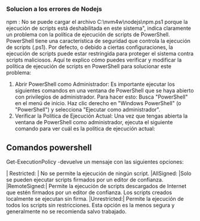### Solucion a los errores de Nodejs
npm : No se puede cargar el archivo C:\nvm4w\nodejs\npm.ps1 porque la ejecución de scripts está deshabilitada en este sistema", 
indica claramente un problema con la política de ejecución de scripts de PowerShell.
PowerShell tiene una característica de seguridad que controla la ejecución de scripts (.ps1). 
Por defecto, o debido a ciertas configuraciones, la ejecución de scripts puede estar restringida para proteger el sistema contra scripts maliciosos.
Aquí te explico cómo puedes verificar y modificar la política de ejecución de scripts en PowerShell para solucionar este problema:

1. Abrir PowerShell como Administrador:
Es importante ejecutar los siguientes comandos en una ventana de PowerShell que se haya abierto con privilegios de administrador. Para hacer esto:
Busca "PowerShell" en el menú de inicio.
Haz clic derecho en "Windows PowerShell" (o "PowerShell") y selecciona "Ejecutar como administrador".
2. Verificar la Política de Ejecución Actual:
Una vez que tengas abierta la ventana de PowerShell como administrador, ejecuta el siguiente comando para ver cuál es la política de ejecución actual:
## **Comandos powershell**
Get-ExecutionPolicy
   -devuelve un mensaje con las siguientes opciones:

   | Restricted: | No se permite la ejecución de ningún script.
   |AllSigned:   |Solo se pueden ejecutar scripts firmados por un editor de confianza.
   |RemoteSigned:| Permite la ejecución de scripts descargados de Internet que estén firmados por un editor de confianza. Los scripts creados localmente se ejecutan sin firma.
   |Unrestricted:| Permite la ejecución de todos los scripts sin restricciones. Esta opción es la menos segura y generalmente no se recomienda salvo trabajado.
   